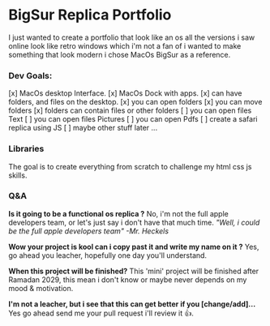 # BigSur Replica Portfolio

I just wanted to create a portfolio that look like an os all the versions i saw online look like retro windows which i'm not a fan of i wanted to make something that look modern i chose MacOs BigSur as a reference. 

### Dev Goals:

[x] MacOs desktop Interface.
[x] MacOs Dock with apps.
[x] can have folders, and files on the desktop.
[x] you can open folders
[x] you can move folders
[x] folders can contain files or other folders
[ ] you can open files Text
[ ] you can open files Pictures
[ ] you can open Pdfs
[ ] create a safari replica using JS
[ ] maybe other stuff later ...

### Libraries

The goal is to create everything from scratch to challenge my html css js skills.

### Q&A

**Is it going to be a functional os replica ?**
No, i'm not the full apple developers team, or let's just say i don't have that much time.
*"Well, i could be the full apple developers team" -Mr. Heckels*

**Wow your project is kool can i copy past it and write my name on it ?**
Yes, go ahead you leacher, hopefully one day you'll understand.

**When this project will be finished?**
This 'mini' project will be finished after Ramadan 2029, this mean i don't know or maybe never depends on my mood & motivation.

**I'm not a leacher, but i see that this can get better if you [change/add]...**
Yes go ahead send me your pull request i'll review it 👍.
